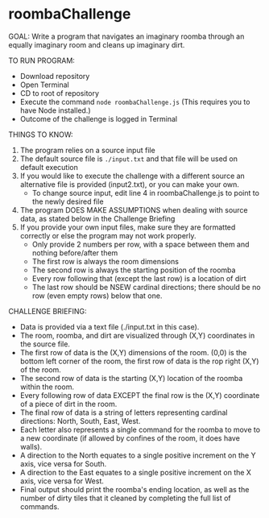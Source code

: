 # roombaChallenge


GOAL: Write a program that navigates an imaginary roomba through an equally imaginary room and cleans up imaginary dirt.

TO RUN PROGRAM:
- Download repository
- Open Terminal
- CD to root of repository
- Execute the command `node roombaChallenge.js` (This requires you to have Node installed.)
- Outcome of the challenge is logged in Terminal

THINGS TO KNOW:
1. The program relies on a source input file
2. The default source file is `./input.txt` and that file will be used on default execution
3. If you would like to execute the challenge with a different source an alternative file is provided (input2.txt), or you can make your own.
   - To change source input, edit line 4 in roombaChallenge.js to point to the newly desired file
4. The program DOES MAKE ASSUMPTIONS when dealing with source data, as stated below in the Challenge Briefing
5. If you provide your own input files, make sure they are formatted correctly or else the program may not work properly.
   - Only provide 2 numbers per row, with a space between them and nothing before/after them
   - The first row is always the room dimensions
   - The second row is always the starting position of the roomba
   - Every row following that (except the last row) is a location of dirt
   - The last row should be NSEW cardinal directions; there should be no row (even empty rows) below that one.

CHALLENGE BRIEFING:
* Data is provided via a text file (./input.txt in this case).
* The room, roomba, and dirt are visualized through (X,Y) coordinates in the source file.
* The first row of data is the (X,Y) dimensions of the room. (0,0) is the bottom left corner of the room, the first row of data is the rop right (X,Y) of the room.
* The second row of data is the starting (X,Y) location of the roomba within the room.
* Every following row of data EXCEPT the final row is the (X,Y) coordinate of a piece of dirt in the room.
* The final row of data is a string of letters representing cardinal directions: North, South, East, West.
* Each letter also represents a single command for the roomba to move to a new coordinate (if allowed by confines of the room, it does have walls).
* A direction to the North equates to a single positive increment on the Y axis, vice versa for South.
* A direction to the East equates to a single positive increment on the X axis, vice versa for West.
* Final output should print the roomba's ending location, as well as the number of dirty tiles that it cleaned by completing the full list of commands.
